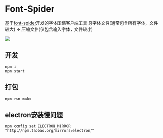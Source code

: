 # Font-Spider

基于[font-spider](https://github.com/aui/font-spider)开发的字体压缩客户端工具
原字体文件(通常包含所有字体，文件较大) -> 压缩文件(仅包含输入字体，文件较小)

![](https://pic.imgdb.cn/item/62c4075b5be16ec74abb5def.png)

## 开发
```
npm i
npm start
```

## 打包
```
npm run make
```

## electron安装慢问题
```
npm config set ELECTRON_MIRROR "http://npm.taobao.org/mirrors/electron/"
```